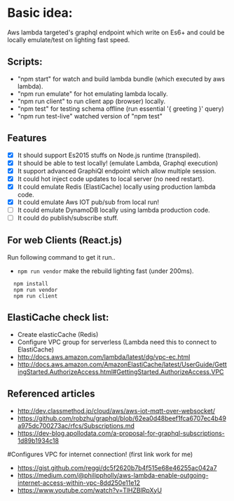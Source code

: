 # Basic idea:
Aws lambda targeted's graphql endpoint which write on Es6+ and could be locally emulate/test on lighting fast speed.

## Scripts:
- "npm start" for watch and build lambda bundle (which executed by aws lambda).
- "npm run emulate" for hot emulating lambda locally.
- "npm run client" to run client app (browser) locally.
- "npm test" for testing schema offline (run essential '{ greeting }' query)
- "npm run test-live" watched version of "npm test"

## Features
- [x] It should support Es2015 stuffs on Node.js runtime (transpiled).
- [x] It should be able to test locally! (emulate Lambda, Graphql execution)
- [x] It support advanced GraphiQl endpoint which allow multiple session.  
- [x] It could hot inject code updates to local server (no need restart).
- [x] It could emulate Redis (ElastiCache) locally using production lambda code.
- [x] It could emulate Aws IOT pub/sub from local run!
- [ ] It could emulate DynamoDB locally using lambda production code.
- [ ] It could do publish/subscribe stuff.

## For web Clients (React.js)
Run following command to get it run..
* `npm run vendor` make the rebuild lighting fast (under 200ms).
 
```
  npm install 
  npm run vendor
  npm run client
```

## ElastiCache check list:
- Create elasticCache (Redis)
- Configure VPC group for serverless (Lambda need this to connect to ElastiCache)
- http://docs.aws.amazon.com/lambda/latest/dg/vpc-ec.html
- http://docs.aws.amazon.com/AmazonElastiCache/latest/UserGuide/GettingStarted.AuthorizeAccess.html#GettingStarted.AuthorizeAccess.VPC

## Referenced articles
- http://dev.classmethod.jp/cloud/aws/aws-iot-mqtt-over-websocket/
- https://github.com/robzhu/graphql/blob/62ea0d48beef1fca6707ec4b49a975dc700273ac/rfcs/Subscriptions.md
- https://dev-blog.apollodata.com/a-proposal-for-graphql-subscriptions-1d89b1934c18

#Configures VPC for internet connection! (first link work for me)
- https://gist.github.com/reggi/dc5f2620b7b4f515e68e46255ac042a7
- https://medium.com/@philippholly/aws-lambda-enable-outgoing-internet-access-within-vpc-8dd250e11e12
- https://www.youtube.com/watch?v=TlHZBlRpXyU